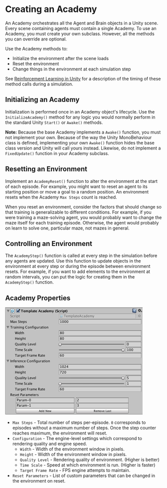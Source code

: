 # Creating an Academy

An Academy orchestrates all the Agent and Brain objects in a Unity scene. Every
scene containing agents must contain a single Academy. To use an Academy, you
must create your own subclass. However, all the methods you can override are
optional.

Use the Academy methods to:

* Initialize the environment after the scene loads
* Reset the environment
* Change things in the environment at each simulation step

See [Reinforcement Learning in Unity](Learning-Environment-Design.md) for a
description of the timing of these method calls during a simulation.

## Initializing an Academy

Initialization is performed once in an Academy object's lifecycle. Use the
`InitializeAcademy()` method for any logic you would normally perform in the
standard Unity `Start()` or `Awake()` methods.

**Note:** Because the base Academy implements a `Awake()` function, you must not
implement your own. Because of the way the Unity MonoBehaviour class is defined,
implementing your own `Awake()` function hides the base class version and Unity
will call yours instead. Likewise, do not implement a `FixedUpdate()` function
in your Academy subclass.

## Resetting an Environment

Implement an `AcademyReset()` function to alter the environment at the start of
each episode. For example, you might want to reset an agent to its starting
position or move a goal to a random position. An environment resets when the
Academy `Max Steps` count is reached.

When you reset an environment, consider the factors that should change so that
training is generalizable to different conditions. For example, if you were
training a maze-solving agent, you would probably want to change the maze itself
for each training episode. Otherwise, the agent would probably on learn to solve
one, particular maze, not mazes in general.

## Controlling an Environment

The `AcademyStep()` function is called at every step in the simulation before
any agents are updated. Use this function to update objects in the environment
at every step or during the episode between environment resets. For example, if
you want to add elements to the environment at random intervals, you can put the
logic for creating them in the `AcademyStep()` function.

## Academy Properties

![Academy Inspector](images/academy.png)

* `Max Steps` - Total number of steps per-episode. `0` corresponds to episodes
  without a maximum number of steps. Once the step counter reaches maximum, the
  environment will reset.
* `Configuration` - The engine-level settings which correspond to rendering
  quality and engine speed.
  * `Width` - Width of the environment window in pixels.
  * `Height` - Width of the environment window in pixels.
  * `Quality Level` - Rendering quality of environment. (Higher is better)
  * `Time Scale` - Speed at which environment is run. (Higher is faster)
  * `Target Frame Rate` - FPS engine attempts to maintain.
* `Reset Parameters` - List of custom parameters that can be changed in the
  environment on reset.
